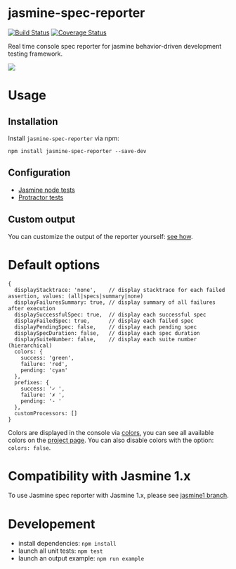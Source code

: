jasmine-spec-reporter
=====================

[![Build Status](https://travis-ci.org/bcaudan/jasmine-spec-reporter.svg?branch=master)](https://travis-ci.org/bcaudan/jasmine-spec-reporter)
[![Coverage Status](https://coveralls.io/repos/bcaudan/jasmine-spec-reporter/badge.svg?branch=master)](https://coveralls.io/r/bcaudan/jasmine-spec-reporter?branch=master)

Real time console spec reporter for jasmine behavior-driven development testing framework.

![](screenshot.png)

# Usage

## Installation
Install `jasmine-spec-reporter` via npm:

    npm install jasmine-spec-reporter --save-dev

## Configuration
* [Jasmine node tests](docs/jasmine-npm-configuration.md)
* [Protractor tests](docs/protractor-configuration.md)

## Custom output
You can customize the output of the reporter yourself: [see how](docs/customize-output.md).

# Default options

```node
{
  displayStacktrace: 'none',    // display stacktrace for each failed assertion, values: (all|specs|summary|none)
  displayFailuresSummary: true, // display summary of all failures after execution
  displaySuccessfulSpec: true,  // display each successful spec
  displayFailedSpec: true,      // display each failed spec
  displayPendingSpec: false,    // display each pending spec
  displaySpecDuration: false,   // display each spec duration
  displaySuiteNumber: false,    // display each suite number (hierarchical)
  colors: {
    success: 'green',
    failure: 'red',
    pending: 'cyan'
  },
  prefixes: {
    success: '✓ ',
    failure: '✗ ',
    pending: '- '
  },
  customProcessors: []
}
```

Colors are displayed in the console via [colors](https://github.com/Marak/colors.js), you can see all available colors on the [project page](https://github.com/Marak/colors.js).
You can also disable colors with the option: `colors: false`.

# Compatibility with Jasmine 1.x

To use Jasmine spec reporter with Jasmine 1.x, please see [jasmine1 branch](https://github.com/bcaudan/jasmine-spec-reporter/tree/jasmine1).

# Developement

* install dependencies: `npm install`
* launch all unit tests: `npm test`
* launch an output example: `npm run example`
